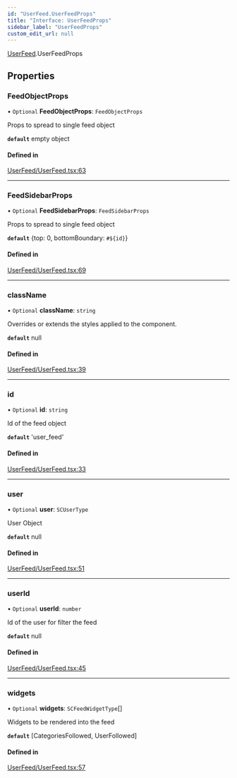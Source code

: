 ```yaml
---
id: "UserFeed.UserFeedProps"
title: "Interface: UserFeedProps"
sidebar_label: "UserFeedProps"
custom_edit_url: null
---
```


[UserFeed](../modules/UserFeed).UserFeedProps

## Properties

### FeedObjectProps

• `Optional` **FeedObjectProps**: `FeedObjectProps`

Props to spread to single feed object

**`default`** empty object

#### Defined in

[UserFeed/UserFeed.tsx:63](https://github.com/selfcommunity/community-ui/blob/0c5b0c7/packages/sc-templates/src/components/UserFeed/UserFeed.tsx#L63)

___

### FeedSidebarProps

• `Optional` **FeedSidebarProps**: `FeedSidebarProps`

Props to spread to single feed object

**`default`** {top: 0, bottomBoundary: `#${id}`}

#### Defined in

[UserFeed/UserFeed.tsx:69](https://github.com/selfcommunity/community-ui/blob/0c5b0c7/packages/sc-templates/src/components/UserFeed/UserFeed.tsx#L69)

___

### className

• `Optional` **className**: `string`

Overrides or extends the styles applied to the component.

**`default`** null

#### Defined in

[UserFeed/UserFeed.tsx:39](https://github.com/selfcommunity/community-ui/blob/0c5b0c7/packages/sc-templates/src/components/UserFeed/UserFeed.tsx#L39)

___

### id

• `Optional` **id**: `string`

Id of the feed object

**`default`** 'user_feed'

#### Defined in

[UserFeed/UserFeed.tsx:33](https://github.com/selfcommunity/community-ui/blob/0c5b0c7/packages/sc-templates/src/components/UserFeed/UserFeed.tsx#L33)

___

### user

• `Optional` **user**: `SCUserType`

User Object

**`default`** null

#### Defined in

[UserFeed/UserFeed.tsx:51](https://github.com/selfcommunity/community-ui/blob/0c5b0c7/packages/sc-templates/src/components/UserFeed/UserFeed.tsx#L51)

___

### userId

• `Optional` **userId**: `number`

Id of the user for filter the feed

**`default`** null

#### Defined in

[UserFeed/UserFeed.tsx:45](https://github.com/selfcommunity/community-ui/blob/0c5b0c7/packages/sc-templates/src/components/UserFeed/UserFeed.tsx#L45)

___

### widgets

• `Optional` **widgets**: `SCFeedWidgetType`[]

Widgets to be rendered into the feed

**`default`** [CategoriesFollowed, UserFollowed]

#### Defined in

[UserFeed/UserFeed.tsx:57](https://github.com/selfcommunity/community-ui/blob/0c5b0c7/packages/sc-templates/src/components/UserFeed/UserFeed.tsx#L57)
